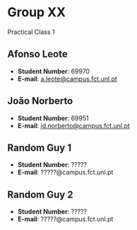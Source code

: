 # Group XX
Practical Class 1

## Afonso Leote
- **Student Number**: 69970
- **E-mail**: a.leote@campus.fct.unl.pt

## João Norberto
- **Student Number**: 69951
- **E-mail**: jd.norberto@campus.fct.unl.pt

## Random Guy 1
- **Student Number**: ?????
- **E-mail**: ?????@campus.fct.unl.pt

## Random Guy 2
- **Student Number**: ?????
- **E-mail**: ?????@campus.fct.unl.pt
